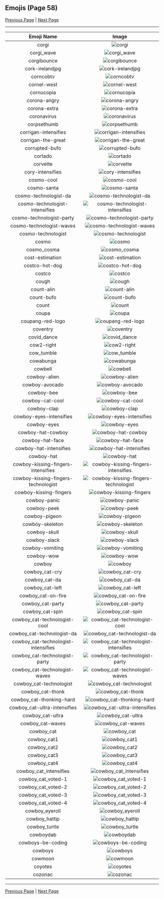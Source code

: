 
## Emojis (Page 58)

[Previous Page](/docs/hc/page-c-0057.md)
  | [Next Page](/docs/hc/page-c-0059.md)

<hr />

|Emoji Name|Image|
| :-: | :-: |
|corgi| ![corgi](/emojis/hc/corgi.gif)|
|corgi_wave| ![corgi_wave](/emojis/hc/corgi_wave.png)|
|corgibounce| ![corgibounce](/emojis/hc/corgibounce.gif)|
|cork-irelandjpg| ![cork-irelandjpg](/emojis/hc/cork-irelandjpg.png)|
|corncobtv| ![corncobtv](/emojis/hc/corncobtv.png)|
|cornel-west| ![cornel-west](/emojis/hc/cornel-west.png)|
|cornucopia| ![cornucopia](/emojis/hc/cornucopia.png)|
|corona-angry| ![corona-angry](/emojis/hc/corona-angry.png)|
|corona-extra| ![corona-extra](/emojis/hc/corona-extra.png)|
|coronavirus| ![coronavirus](/emojis/hc/coronavirus.png)|
|corpsethumb| ![corpsethumb](/emojis/hc/corpsethumb.png)|
|corrigan-intensifies| ![corrigan-intensifies](/emojis/hc/corrigan-intensifies.gif)|
|corrigan-the-great| ![corrigan-the-great](/emojis/hc/corrigan-the-great.png)|
|corrupted-bufo| ![corrupted-bufo](/emojis/hc/corrupted-bufo.png)|
|cortado| ![cortado](/emojis/hc/cortado.png)|
|corvette| ![corvette](/emojis/hc/corvette.png)|
|cory-intensifies| ![cory-intensifies](/emojis/hc/cory-intensifies.gif)|
|cosmo-cool| ![cosmo-cool](/emojis/hc/cosmo-cool.png)|
|cosmo-santa| ![cosmo-santa](/emojis/hc/cosmo-santa.png)|
|cosmo-technologist-da| ![cosmo-technologist-da](/emojis/hc/cosmo-technologist-da.png)|
|cosmo-technologist-intensifies| ![cosmo-technologist-intensifies](/emojis/hc/cosmo-technologist-intensifies.gif)|
|cosmo-technologist-party| ![cosmo-technologist-party](/emojis/hc/cosmo-technologist-party.gif)|
|cosmo-technologist-waves| ![cosmo-technologist-waves](/emojis/hc/cosmo-technologist-waves.gif)|
|cosmo-technologist| ![cosmo-technologist](/emojis/hc/cosmo-technologist.png)|
|cosmo| ![cosmo](/emojis/hc/cosmo.png)|
|cosmo_cosma| ![cosmo_cosma](/emojis/hc/cosmo_cosma.png)|
|cost-estimation| ![cost-estimation](/emojis/hc/cost-estimation.png)|
|costco-hot-dog| ![costco-hot-dog](/emojis/hc/costco-hot-dog.jpg)|
|costco| ![costco](/emojis/hc/costco.png)|
|cough| ![cough](/emojis/hc/cough.gif)|
|count-alin| ![count-alin](/emojis/hc/count-alin.png)|
|count-bufo| ![count-bufo](/emojis/hc/count-bufo.png)|
|count| ![count](/emojis/hc/count.jpg)|
|coupa| ![coupa](/emojis/hc/coupa.png)|
|coupang-red-logo| ![coupang-red-logo](/emojis/hc/coupang-red-logo.png)|
|coventry| ![coventry](/emojis/hc/coventry.png)|
|covid_dance| ![covid_dance](/emojis/hc/covid_dance.gif)|
|cow2-right| ![cow2-right](/emojis/hc/cow2-right.png)|
|cow_tumble| ![cow_tumble](/emojis/hc/cow_tumble.png)|
|cowabunga| ![cowabunga](/emojis/hc/cowabunga.png)|
|cowbell| ![cowbell](/emojis/hc/cowbell.png)|
|cowboy-alien| ![cowboy-alien](/emojis/hc/cowboy-alien.png)|
|cowboy-avocado| ![cowboy-avocado](/emojis/hc/cowboy-avocado.png)|
|cowboy-bee| ![cowboy-bee](/emojis/hc/cowboy-bee.png)|
|cowboy-cat-cool| ![cowboy-cat-cool](/emojis/hc/cowboy-cat-cool.png)|
|cowboy-clap| ![cowboy-clap](/emojis/hc/cowboy-clap.gif)|
|cowboy-eyes-intensifies| ![cowboy-eyes-intensifies](/emojis/hc/cowboy-eyes-intensifies.gif)|
|cowboy-eyes| ![cowboy-eyes](/emojis/hc/cowboy-eyes.png)|
|cowboy-hat-cowboy| ![cowboy-hat-cowboy](/emojis/hc/cowboy-hat-cowboy.png)|
|cowboy-hat-face| ![cowboy-hat-face](/emojis/hc/cowboy-hat-face.gif)|
|cowboy-hat-intensifies| ![cowboy-hat-intensifies](/emojis/hc/cowboy-hat-intensifies.gif)|
|cowboy-hat| ![cowboy-hat](/emojis/hc/cowboy-hat.png)|
|cowboy-kissing-fingers-intensifies| ![cowboy-kissing-fingers-intensifies](/emojis/hc/cowboy-kissing-fingers-intensifies.gif)|
|cowboy-kissing-fingers-technologist| ![cowboy-kissing-fingers-technologist](/emojis/hc/cowboy-kissing-fingers-technologist.png)|
|cowboy-kissing-fingers| ![cowboy-kissing-fingers](/emojis/hc/cowboy-kissing-fingers.png)|
|cowboy-panic| ![cowboy-panic](/emojis/hc/cowboy-panic.png)|
|cowboy-peek| ![cowboy-peek](/emojis/hc/cowboy-peek.png)|
|cowboy-pigeon| ![cowboy-pigeon](/emojis/hc/cowboy-pigeon.png)|
|cowboy-skeleton| ![cowboy-skeleton](/emojis/hc/cowboy-skeleton.gif)|
|cowboy-skull| ![cowboy-skull](/emojis/hc/cowboy-skull.png)|
|cowboy-slack| ![cowboy-slack](/emojis/hc/cowboy-slack.png)|
|cowboy-vomiting| ![cowboy-vomiting](/emojis/hc/cowboy-vomiting.png)|
|cowboy-wow| ![cowboy-wow](/emojis/hc/cowboy-wow.png)|
|cowboy| ![cowboy](/emojis/hc/cowboy.png)|
|cowboy_cat-cry| ![cowboy_cat-cry](/emojis/hc/cowboy_cat-cry.png)|
|cowboy_cat-da| ![cowboy_cat-da](/emojis/hc/cowboy_cat-da.png)|
|cowboy_cat-left| ![cowboy_cat-left](/emojis/hc/cowboy_cat-left.png)|
|cowboy_cat-on-fire| ![cowboy_cat-on-fire](/emojis/hc/cowboy_cat-on-fire.gif)|
|cowboy_cat-party| ![cowboy_cat-party](/emojis/hc/cowboy_cat-party.gif)|
|cowboy_cat-spin| ![cowboy_cat-spin](/emojis/hc/cowboy_cat-spin.gif)|
|cowboy_cat-technologist-cool| ![cowboy_cat-technologist-cool](/emojis/hc/cowboy_cat-technologist-cool.png)|
|cowboy_cat-technologist-da| ![cowboy_cat-technologist-da](/emojis/hc/cowboy_cat-technologist-da.png)|
|cowboy_cat-technologist-intensifies| ![cowboy_cat-technologist-intensifies](/emojis/hc/cowboy_cat-technologist-intensifies.gif)|
|cowboy_cat-technologist-party| ![cowboy_cat-technologist-party](/emojis/hc/cowboy_cat-technologist-party.gif)|
|cowboy_cat-technologist-waves| ![cowboy_cat-technologist-waves](/emojis/hc/cowboy_cat-technologist-waves.gif)|
|cowboy_cat-technologist| ![cowboy_cat-technologist](/emojis/hc/cowboy_cat-technologist.png)|
|cowboy_cat-thonk| ![cowboy_cat-thonk](/emojis/hc/cowboy_cat-thonk.png)|
|cowboy_cat-thonking-hard| ![cowboy_cat-thonking-hard](/emojis/hc/cowboy_cat-thonking-hard.png)|
|cowboy_cat-ultra-intensifies| ![cowboy_cat-ultra-intensifies](/emojis/hc/cowboy_cat-ultra-intensifies.gif)|
|cowboy_cat-ultra| ![cowboy_cat-ultra](/emojis/hc/cowboy_cat-ultra.png)|
|cowboy_cat-waves| ![cowboy_cat-waves](/emojis/hc/cowboy_cat-waves.gif)|
|cowboy_cat| ![cowboy_cat](/emojis/hc/cowboy_cat.png)|
|cowboy_cat1| ![cowboy_cat1](/emojis/hc/cowboy_cat1.png)|
|cowboy_cat2| ![cowboy_cat2](/emojis/hc/cowboy_cat2.png)|
|cowboy_cat3| ![cowboy_cat3](/emojis/hc/cowboy_cat3.png)|
|cowboy_cat4| ![cowboy_cat4](/emojis/hc/cowboy_cat4.png)|
|cowboy_cat_intensifies| ![cowboy_cat_intensifies](/emojis/hc/cowboy_cat_intensifies.gif)|
|cowboy_cat_voted-1| ![cowboy_cat_voted-1](/emojis/hc/cowboy_cat_voted-1.png)|
|cowboy_cat_voted-2| ![cowboy_cat_voted-2](/emojis/hc/cowboy_cat_voted-2.png)|
|cowboy_cat_voted-3| ![cowboy_cat_voted-3](/emojis/hc/cowboy_cat_voted-3.png)|
|cowboy_cat_voted-4| ![cowboy_cat_voted-4](/emojis/hc/cowboy_cat_voted-4.png)|
|cowboy_eyeroll| ![cowboy_eyeroll](/emojis/hc/cowboy_eyeroll.png)|
|cowboy_hattip| ![cowboy_hattip](/emojis/hc/cowboy_hattip.gif)|
|cowboy_turtle| ![cowboy_turtle](/emojis/hc/cowboy_turtle.png)|
|cowboydab| ![cowboydab](/emojis/hc/cowboydab.jpg)|
|cowboys-be-coding| ![cowboys-be-coding](/emojis/hc/cowboys-be-coding.gif)|
|cowboys| ![cowboys](/emojis/hc/cowboys.png)|
|cowmoon| ![cowmoon](/emojis/hc/cowmoon.png)|
|coyotes| ![coyotes](/emojis/hc/coyotes.png)|
|cozonac| ![cozonac](/emojis/hc/cozonac.png)|

<hr/>

[Previous Page](/docs/hc/page-c-0057.md)
  | [Next Page](/docs/hc/page-c-0059.md)